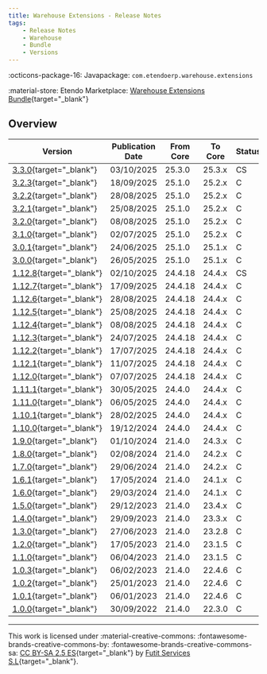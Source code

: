 ```yaml
---
title: Warehouse Extensions - Release Notes
tags:
    - Release Notes
    - Warehouse
    - Bundle
    - Versions
---
```

:octicons-package-16: Javapackage: `com.etendoerp.warehouse.extensions`

:material-store: Etendo Marketplace:  [Warehouse Extensions Bundle](https://marketplace.etendo.cloud/#/product-details?module=EFDA39668E2E4DF2824FFF0A905E6A95){target="_blank"}

## Overview

| Version | Publication Date | From Core | To Core | Status | GitHub |
| --- | --- | --- | --- | --- | :---: |
| [3.3.0](https://github.com/etendosoftware/com.etendoerp.warehouse.extensions/releases/tag/3.3.0){target="_blank"} | 03/10/2025 | 25.3.0 | 25.3.x | CS | :white_check_mark: |
| [3.2.3](https://github.com/etendosoftware/com.etendoerp.warehouse.extensions/releases/tag/3.2.3){target="_blank"} | 18/09/2025 | 25.1.0 | 25.2.x | C | :white_check_mark: |
| [3.2.2](https://github.com/etendosoftware/com.etendoerp.warehouse.extensions/releases/tag/3.2.2){target="_blank"} | 28/08/2025 | 25.1.0 | 25.2.x | C | :white_check_mark: |
| [3.2.1](https://github.com/etendosoftware/com.etendoerp.warehouse.extensions/releases/tag/3.2.1){target="_blank"} | 25/08/2025 | 25.1.0 | 25.2.x | C | :white_check_mark: |
| [3.2.0](https://github.com/etendosoftware/com.etendoerp.warehouse.extensions/releases/tag/3.2.0){target="_blank"} | 08/08/2025 | 25.1.0 | 25.2.x | C | :white_check_mark: |
| [3.1.0](https://github.com/etendosoftware/com.etendoerp.warehouse.extensions/releases/tag/3.1.0){target="_blank"} | 02/07/2025 | 25.1.0 | 25.2.x | C | :white_check_mark: |
| [3.0.1](https://github.com/etendosoftware/com.etendoerp.warehouse.extensions/releases/tag/3.0.1){target="_blank"} | 24/06/2025 | 25.1.0 | 25.1.x | C | :white_check_mark: |
| [3.0.0](https://github.com/etendosoftware/com.etendoerp.warehouse.extensions/releases/tag/3.0.0){target="_blank"}   | 26/05/2025 | 25.1.0 | 25.1.x | C | :white_check_mark: |
| [1.12.8](https://github.com/etendosoftware/com.etendoerp.warehouse.extensions/releases/tag/1.12.8){target="_blank"} | 02/10/2025 | 24.4.18 | 24.4.x | CS | :white_check_mark: |
| [1.12.7](https://github.com/etendosoftware/com.etendoerp.warehouse.extensions/releases/tag/1.12.7){target="_blank"} | 17/09/2025 | 24.4.18 | 24.4.x | C | :white_check_mark: |
| [1.12.6](https://github.com/etendosoftware/com.etendoerp.warehouse.extensions/releases/tag/1.12.6){target="_blank"} | 28/08/2025 | 24.4.18 | 24.4.x | C | :white_check_mark: |
| [1.12.5](https://github.com/etendosoftware/com.etendoerp.warehouse.extensions/releases/tag/1.12.5){target="_blank"} | 25/08/2025 | 24.4.18 | 24.4.x | C | :white_check_mark: |
| [1.12.4](https://github.com/etendosoftware/com.etendoerp.warehouse.extensions/releases/tag/1.12.4){target="_blank"} | 08/08/2025 | 24.4.18 | 24.4.x | C | :white_check_mark: |
| [1.12.3](https://github.com/etendosoftware/com.etendoerp.warehouse.extensions/releases/tag/1.12.3){target="_blank"} | 24/07/2025 | 24.4.18 | 24.4.x | C | :white_check_mark: |
| [1.12.2](https://github.com/etendosoftware/com.etendoerp.warehouse.extensions/releases/tag/1.12.2){target="_blank"} | 17/07/2025 | 24.4.18 | 24.4.x | C | :white_check_mark: |
| [1.12.1](https://github.com/etendosoftware/com.etendoerp.warehouse.extensions/releases/tag/1.12.1){target="_blank"} | 11/07/2025 | 24.4.18 | 24.4.x | C | :white_check_mark: |
| [1.12.0](https://github.com/etendosoftware/com.etendoerp.warehouse.extensions/releases/tag/1.12.0){target="_blank"} | 07/07/2025 | 24.4.18 | 24.4.x | C | :white_check_mark: |
| [1.11.1](https://github.com/etendosoftware/com.etendoerp.warehouse.extensions/releases/tag/1.11.1){target="_blank"} | 30/05/2025 | 24.4.0 | 24.4.x | C | :white_check_mark: |
| [1.11.0](https://github.com/etendosoftware/com.etendoerp.warehouse.extensions/releases/tag/1.11.0){target="_blank"} | 06/05/2025 | 24.4.0 | 24.4.x | C  | :white_check_mark: |
| [1.10.1](https://github.com/etendosoftware/com.etendoerp.warehouse.extensions/releases/tag/1.10.1){target="_blank"} | 28/02/2025 | 24.4.0 | 24.4.x | C  | :white_check_mark: |
| [1.10.0](https://github.com/etendosoftware/com.etendoerp.warehouse.extensions/releases/tag/1.10.0){target="_blank"} | 19/12/2024 | 24.4.0 | 24.4.x | C  | :white_check_mark: |
| [1.9.0](https://github.com/etendosoftware/com.etendoerp.warehouse.extensions/releases/tag/1.9.0){target="_blank"}   | 01/10/2024 | 21.4.0 | 24.3.x | C  | :white_check_mark: |
| [1.8.0](https://github.com/etendosoftware/com.etendoerp.warehouse.extensions/releases/tag/1.8.0){target="_blank"}   | 02/08/2024 | 21.4.0 | 24.2.x | C  | :white_check_mark: |
| [1.7.0](https://github.com/etendosoftware/com.etendoerp.warehouse.extensions/releases/tag/1.7.0){target="_blank"}   | 29/06/2024 | 21.4.0 | 24.2.x | C  | :white_check_mark: |
| [1.6.1](https://github.com/etendosoftware/com.etendoerp.warehouse.extensions/releases/tag/1.6.1){target="_blank"}   | 17/05/2024 | 21.4.0 | 24.1.x | C  | :white_check_mark: |
| [1.6.0](https://github.com/etendosoftware/com.etendoerp.warehouse.extensions/releases/tag/1.6.0){target="_blank"}   | 29/03/2024 | 21.4.0 | 24.1.x | C  | :white_check_mark: |
| [1.5.0](https://github.com/etendosoftware/com.etendoerp.warehouse.extensions/releases/tag/1.5.0){target="_blank"}   | 29/12/2023 | 21.4.0 | 23.4.x | C  | :white_check_mark: |
| [1.4.0](https://github.com/etendosoftware/com.etendoerp.warehouse.extensions/releases/tag/1.4.0){target="_blank"}   | 29/09/2023 | 21.4.0 | 23.3.x | C  | :white_check_mark: |
| [1.3.0](https://github.com/etendosoftware/com.etendoerp.warehouse.extensions/releases/tag/1.3.0){target="_blank"}   | 27/06/2023 | 21.4.0 | 23.2.8 | C  | :white_check_mark: |
| [1.2.0](https://github.com/etendosoftware/com.etendoerp.warehouse.extensions/releases/tag/1.2.0){target="_blank"}   | 17/05/2023 | 21.4.0 | 23.1.5 | C  | :white_check_mark: |
| [1.1.0](https://github.com/etendosoftware/com.etendoerp.warehouse.extensions/releases/tag/1.1.0){target="_blank"}   | 06/04/2023 | 21.4.0 | 23.1.5 | C  | :white_check_mark: |
| [1.0.3](https://github.com/etendosoftware/com.etendoerp.warehouse.extensions/releases/tag/1.0.3){target="_blank"}   | 06/02/2023 | 21.4.0 | 22.4.6 | C  | :white_check_mark: |
| [1.0.2](https://github.com/etendosoftware/com.etendoerp.warehouse.extensions/releases/tag/1.0.2){target="_blank"}   | 25/01/2023 | 21.4.0 | 22.4.6 | C  | :white_check_mark: |
| [1.0.1](https://github.com/etendosoftware/com.etendoerp.warehouse.extensions/releases/tag/v1.0.1){target="_blank"}  | 06/01/2023 | 21.4.0 | 22.4.6 | C  | :white_check_mark: |
| [1.0.0](https://github.com/etendosoftware/com.etendoerp.warehouse.extensions/releases/tag/1.0.0){target="_blank"}   | 30/09/2022 | 21.4.0 | 22.3.0 | C  | :white_check_mark: |

---
This work is licensed under :material-creative-commons: :fontawesome-brands-creative-commons-by: :fontawesome-brands-creative-commons-sa: [ CC BY-SA 2.5 ES](https://creativecommons.org/licenses/by-sa/2.5/es/){target="_blank"} by [Futit Services S.L](https://etendo.software){target="_blank"}.